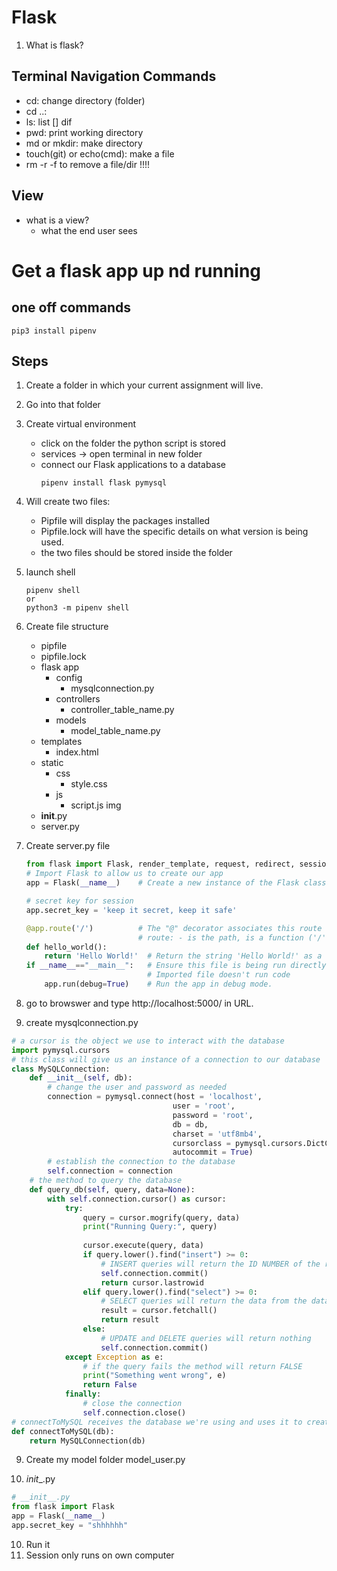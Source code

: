 # Flask
1. What is flask?


## Terminal Navigation Commands
- cd: change directory (folder)
- cd ..:
- ls: list [] dif
- pwd: print working directory
- md or mkdir: make directory
- touch(git) or echo(cmd): make a file
- rm -r -f to remove a file/dir !!!!<Warning>

## View
- what is a view?
    - what the end user sees


# Get a flask app up nd running

## one off commands
```
pip3 install pipenv
```

## __Steps__
1. Create a folder in which your current assignment will live.
2. Go into that folder
3. Create virtual environment
    - click on the folder the python script is stored
    - services -> open terminal in new folder
    - connect our Flask applications to a database
        ```
        pipenv install flask pymysql
        ```
    
4. Will create two files:
    - Pipfile will display the packages installed
    - Pipfile.lock will have the specific details on what version is being used.
    - the two files should be stored inside the folder
5. launch shell
    ```
    pipenv shell 
    or
    python3 -m pipenv shell
    ```
6. Create file structure
    - pipfile
    - pipfile.lock
    - flask app
        - config
            - mysqlconnection.py
        - controllers
            - controller_table_name.py
        - models
            - model_table_name.py
    - templates
        - index.html
    - static
        - css
            - style.css
        - js
            - script.js
        img
    - __init__.py
    - server.py
    
    
7. Create server.py file
    ```py
    from flask import Flask, render_template, request, redirect, session
    # Import Flask to allow us to create our app
    app = Flask(__name__)    # Create a new instance of the Flask class called "app"
    
    # secret key for session
    app.secret_key = 'keep it secret, keep it safe'

    @app.route('/')          # The "@" decorator associates this route with the function,immediately following
                             # route: - is the path, is a function ('/') is a string
    def hello_world():
        return 'Hello World!'  # Return the string 'Hello World!' as a response
    if __name__=="__main__":   # Ensure this file is being run directly and not from a different module. Name of module will __main__.
                               # Imported file doesn't run code  
        app.run(debug=True)    # Run the app in debug mode.
    ```

7. go to browswer and type http://localhost:5000/ in URL.
8. create mysqlconnection.py
```py
# a cursor is the object we use to interact with the database
import pymysql.cursors
# this class will give us an instance of a connection to our database
class MySQLConnection:
    def __init__(self, db):
        # change the user and password as needed
        connection = pymysql.connect(host = 'localhost',
                                    user = 'root', 
                                    password = 'root', 
                                    db = db,
                                    charset = 'utf8mb4',
                                    cursorclass = pymysql.cursors.DictCursor,
                                    autocommit = True)
        # establish the connection to the database
        self.connection = connection
    # the method to query the database
    def query_db(self, query, data=None):
        with self.connection.cursor() as cursor:
            try:
                query = cursor.mogrify(query, data)
                print("Running Query:", query)
     
                cursor.execute(query, data)
                if query.lower().find("insert") >= 0:
                    # INSERT queries will return the ID NUMBER of the row inserted
                    self.connection.commit()
                    return cursor.lastrowid
                elif query.lower().find("select") >= 0:
                    # SELECT queries will return the data from the database as a LIST OF DICTIONARIES
                    result = cursor.fetchall()
                    return result
                else:
                    # UPDATE and DELETE queries will return nothing
                    self.connection.commit()
            except Exception as e:
                # if the query fails the method will return FALSE
                print("Something went wrong", e)
                return False
            finally:
                # close the connection
                self.connection.close() 
# connectToMySQL receives the database we're using and uses it to create an instance of MySQLConnection
def connectToMySQL(db):
    return MySQLConnection(db)

```
9. Create my model folder
    model_user.py

10. _init__.py
```py
# __init__.py
from flask import Flask
app = Flask(__name__)
app.secret_key = "shhhhhh"
```

10. Run it
11. Session only runs on own computer
